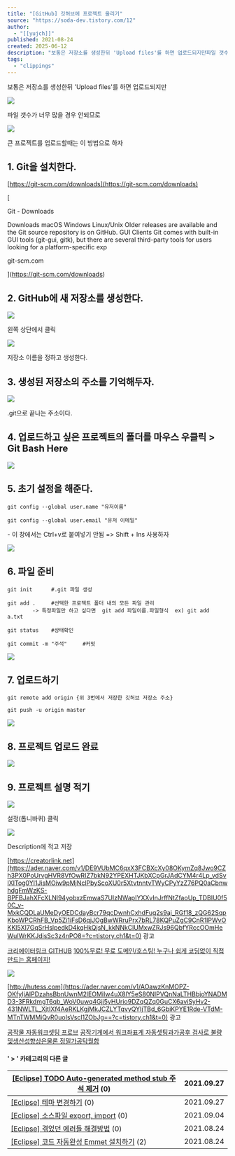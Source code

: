 ```yaml
---
title: "[GitHub] 깃허브에 프로젝트 올리기"
source: "https://soda-dev.tistory.com/12"
author:
  - "[[yujch]]"
published: 2021-08-24
created: 2025-06-12
description: "보통은 저장소를 생성한뒤 'Upload files'를 하면 업로드되지만파일 갯수가 너무 많을 경우 안되므로큰 프로젝트를 업로드할때는 이 방법으로 하자    1. Git을 설치한다.https://git-scm.com/downloads Git - DownloadsDownloads macOS Windows Linux/Unix Older releases are available and the Git source repository is on GitHub. GUI Clients Git comes with built-in GUI tools (git-gui, gitk), but there are several third-party tools for users looking for a platform-specific .."
tags:
  - "clippings"
---
```

보통은 저장소를 생성한뒤 'Upload files'를 하면 업로드되지만

![](https://blog.kakaocdn.net/dn/3O8yJ/btrc1TWMZb5/EeDuaaiKcq8nrOh9YFn01K/img.png)

파일 갯수가 너무 많을 경우 안되므로

![](https://blog.kakaocdn.net/dn/CUHKw/btrc8h2UZRg/7OyIxyG2BsAkscj8xtMxC1/img.png)

큰 프로젝트를 업로드할때는 이 방법으로 하자

## 1\. Git을 설치한다.

[https://git-scm.com/downloads](https://git-scm.com/downloads)

[

Git - Downloads

Downloads macOS Windows Linux/Unix Older releases are available and the Git source repository is on GitHub. GUI Clients Git comes with built-in GUI tools (git-gui, gitk), but there are several third-party tools for users looking for a platform-specific exp

git-scm.com

](https://git-scm.com/downloads)

## 2\. GitHub에 새 저장소를 생성한다.

![](https://blog.kakaocdn.net/dn/qyUGD/btrc1flv7tu/HrZk2mzKAHNByi4pQncL61/img.png)

왼쪽 상단에서 클릭

![](https://blog.kakaocdn.net/dn/WzxHF/btrc2oCdm3T/qVqhZ7f1Uvp6ZA1VIvH6yk/img.png)

저장소 이름을 정하고 생성한다.

## 3\. 생성된 저장소의 주소를 기억해두자.

![](https://blog.kakaocdn.net/dn/wK0vm/btrc1d2eqyA/7QcEraZzSoQNokAekUM4W0/img.png)

.git으로 끝나는 주소이다.

## 4\. 업로드하고 싶은 프로젝트의 폴더를 마우스 우클릭 > Git Bash Here

![](https://blog.kakaocdn.net/dn/bToRXB/btrc8hBOBpk/UX2WMv4CzfEeyPcFrG5eok/img.png)

## 5\. 초기 설정을 해준다.

```shell
git config --global user.name "유저이름"

git config --global user.email "유저 이메일"
```

\- 이 창에서는 Ctrl+v로 붙여넣기 안됨 => Shift + Ins 사용하자

![](https://blog.kakaocdn.net/dn/bi4ZJP/btrc4EEA5iB/k9gr0f9TUZ5UpTAcj11Xf0/img.png)

## 6\. 파일 준비

```shell
git init      #.git 파일 생성

git add .     #선택한 프로젝트 폴더 내의 모든 파일 관리
        -> 특정파일만 하고 싶다면  git add 파일이름.파일형식  ex) git add a.txt

git status    #상태확인

git commit -m "주석"     #커밋
```
![](https://blog.kakaocdn.net/dn/cdUqtY/btrcUj9pQaH/NACK88NMkt34Kmc67WjRDk/img.png)

## 7\. 업로드하기

```shell
git remote add origin {위 3번에서 저장한 깃허브 저장소 주소}

git push -u origin master
```
![](https://blog.kakaocdn.net/dn/q6acr/btrdaEQQaEj/VwKCWn39bGKgqGtUf5c7G0/img.png)

## 8\. 프로젝트 업로드 완료

![](https://blog.kakaocdn.net/dn/dOMoNV/btrc3ZIx46P/lnQV0rDkR37rE98qghOxk0/img.png)

## 9\. 프로젝트 설명 적기

![](https://blog.kakaocdn.net/dn/vV694/btrc4DsbdzG/tLkRr3fh4kEhTwtOeRON70/img.png)

설정(톱니바퀴) 클릭

![](https://blog.kakaocdn.net/dn/diZJoo/btrc2o3jB04/IOKsth5Qh9EpC6uwmnuAl0/img.png)

Description에 적고 저장

[https://creatorlink.net](https://ader.naver.com/v1/DE9VUbMC6qxX3FCBXcXy08OKymZq8Jwo9CZh3PX0PoUrvgHVR8VfOwRIZ7bkN92YPEXHTJKbXCpGrJAdCYM4r4Lp_vdSvlXITog0Yl1JisMOiw9pMjNclPbyScoXU0r5XtvtnntvTWyCPyYzZ76PQ0aCbnwhdgFmWzKS-BPFBJahXFcXLNl94yobxzEmwaS7UIzNWapIYXXvInJrffNtZfaoUp_TDBIU0f50C_v-MxkCQDLaUMeDyOEDCdayBcr79qcDwnhCxhdFug2s9aj_RGf18_zQG62SqpKboWPCRhFB_Vp5Zi1iFsD6qjJOgBwWRruPrx7bRL78KQPuZgC9CnR1IPWvOKKl5XI7GqSrHslpedkD4kqHkQjsN_kkNNkClUMxwZRJs96QbfYRccOOmHeWuIWrKKJdisSc3z4nPO8=?c=tistory.ch1&t=0) 광고

[크리에이터링크 GITHUB](https://ader.naver.com/v1/DE9VUbMC6qxX3FCBXcXy08OKymZq8Jwo9CZh3PX0PoUrvgHVR8VfOwRIZ7bkN92YPEXHTJKbXCpGrJAdCYM4r4Lp_vdSvlXITog0Yl1JisMOiw9pMjNclPbyScoXU0r5XtvtnntvTWyCPyYzZ76PQ0aCbnwhdgFmWzKS-BPFBJahXFcXLNl94yobxzEmwaS7UIzNWapIYXXvInJrffNtZfaoUp_TDBIU0f50C_v-MxkCQDLaUMeDyOEDCdayBcr79qcDwnhCxhdFug2s9aj_RGf18_zQG62SqpKboWPCRhFB_Vp5Zi1iFsD6qjJOgBwWRruPrx7bRL78KQPuZgC9CnR1IPWvOKKl5XI7GqSrHslpedkD4kqHkQjsN_kkNNkClUMxwZRJs96QbfYRccOOmHeWuIWrKKJdisSc3z4nPO8=?c=tistory.ch1&t=0) [100%무료! 무료 도메인/호스팅! 누구나 쉽게 코딩없이 직접 만드는 홈페이지!](https://ader.naver.com/v1/DE9VUbMC6qxX3FCBXcXy08OKymZq8Jwo9CZh3PX0PoUrvgHVR8VfOwRIZ7bkN92YPEXHTJKbXCpGrJAdCYM4r4Lp_vdSvlXITog0Yl1JisMOiw9pMjNclPbyScoXU0r5XtvtnntvTWyCPyYzZ76PQ0aCbnwhdgFmWzKS-BPFBJahXFcXLNl94yobxzEmwaS7UIzNWapIYXXvInJrffNtZfaoUp_TDBIU0f50C_v-MxkCQDLaUMeDyOEDCdayBcr79qcDwnhCxhdFug2s9aj_RGf18_zQG62SqpKboWPCRhFB_Vp5Zi1iFsD6qjJOgBwWRruPrx7bRL78KQPuZgC9CnR1IPWvOKKl5XI7GqSrHslpedkD4kqHkQjsN_kkNNkClUMxwZRJs96QbfYRccOOmHeWuIWrKKJdisSc3z4nPO8=?c=tistory.ch1&t=0)

[![](https://searchad-phinf.pstatic.net/MjAyMTAzMTJfMjA1/MDAxNjE1NTIyNjgxOTAz.qg_LHLyCsoiQiBdyFJgaoFp2gqZ-AzpXl4gDU1p87kEg.v3uCphnkFAxYpikX5ciJnHqxBYhV9Y5AnT3QVrOf3Ogg.JPEG/1100445-a6abf670-3172-4ed6-94c3-7f18f85f4832.jpg)](https://ader.naver.com/v1/R5gLPU41Bs90M0ROOcQPMQX9sINQDvZMRdncCW7sEf9J2Mrk7vx_t0E7mJ4On8Xqt2RdEzqJnbFV6YgAOqRMC-oPHG3pBT7hF3U4-mAWKBAhqGmfp6ao7d6o7s6yRa4SsuHmhW1J15YcFJdAYFewTWirfOPNaq1dRgTqYYiiTZeudhBl3-88bZXZdo7_fyRxaIHg_uuqnSks8XxHyiiX2Dg2iRSMWfYfjhXCInDWqyNX8t--YUDlqwvEQcPmm8IlfpmaMt4lRf1ohLC1TimSle5FsNA-u3fYGbjZoYggKbr_kF99Uvv73-ffTUKp9MPoD1SMAQabdbsKdn4UZqbtNBoW80KQIQT989k30I16-bvWvm-Vx08M3-upBTXuLjFMtJPXsXzZA2oSBPbhw1hCzZVkSCg8f7iu4rGLfXQcTtFlVnRqNBf5YJ5MXfxhtZAo?c=tistory.ch1&t=0)

[http://hutess.com](https://ader.naver.com/v1/AOawzKnMOPZ-OKfyIjAIPDzahsBbnUwnM2lEOMiIw4uX8lY5eS80NlPVQnNaLTHBbjoYNADMD3-3FRkdmgT6qb_WoV0uwq4Gjj5yHUrio9DZqQZq0GuCX6aviSyHv2-431NWLTL_XjtIXf4AeRKLKgjMkJCZLYTqvyQYIjTBd_6GbiKPYE1Rde-VTdM-MTnTWMMiQvR0uoIsVscl1ZObJg==?c=tistory.ch1&t=0) 광고

[공작물 자동워크셋팅 프로브](https://ader.naver.com/v1/AOawzKnMOPZ-OKfyIjAIPDzahsBbnUwnM2lEOMiIw4uX8lY5eS80NlPVQnNaLTHBbjoYNADMD3-3FRkdmgT6qb_WoV0uwq4Gjj5yHUrio9DZqQZq0GuCX6aviSyHv2-431NWLTL_XjtIXf4AeRKLKgjMkJCZLYTqvyQYIjTBd_6GbiKPYE1Rde-VTdM-MTnTWMMiQvR0uoIsVscl1ZObJg==?c=tistory.ch1&t=0) [공작기계에서 워크좌표계 자동셋팅과가공후 검사로 불량및생산성향상은물론 정밀가공탁월함](https://ader.naver.com/v1/AOawzKnMOPZ-OKfyIjAIPDzahsBbnUwnM2lEOMiIw4uX8lY5eS80NlPVQnNaLTHBbjoYNADMD3-3FRkdmgT6qb_WoV0uwq4Gjj5yHUrio9DZqQZq0GuCX6aviSyHv2-431NWLTL_XjtIXf4AeRKLKgjMkJCZLYTqvyQYIjTBd_6GbiKPYE1Rde-VTdM-MTnTWMMiQvR0uoIsVscl1ZObJg==?c=tistory.ch1&t=0)

#### ' > ' 카테고리의 다른 글

| [\[Eclipse\] TODO Auto-generated method stub 주석 제거](https://soda-dev.tistory.com/20) (0) | 2021.09.27 |
| --- | --- |
| [\[Eclipse\] 테마 변경하기](https://soda-dev.tistory.com/19) (0) | 2021.09.27 |
| [\[Eclipse\] 소스파일 export, import](https://soda-dev.tistory.com/13) (0) | 2021.09.04 |
| [\[Eclipse\] 겪었던 에러들 해결방법](https://soda-dev.tistory.com/11) (0) | 2021.08.24 |
| [\[Eclipse\] 코드 자동완성 Emmet 설치하기](https://soda-dev.tistory.com/9) (2) | 2021.08.24 |